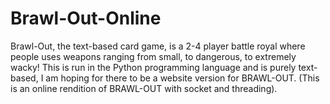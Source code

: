 # Brawl-Out-Online
Brawl-Out, the text-based card game, is a 2-4 player battle royal where people uses weapons ranging from small, to dangerous, to extremely wacky! This is run in the Python programming language and is purely text-based, I am hoping for there to be a website version for BRAWL-OUT. (This is an online rendition of BRAWL-OUT with socket and threading). 
